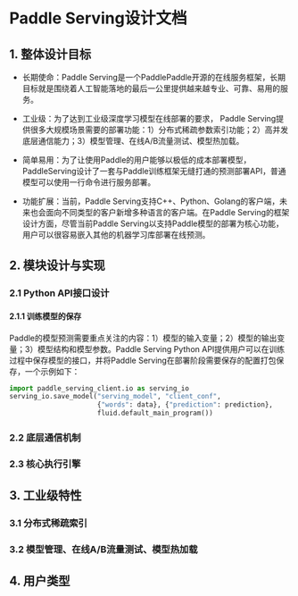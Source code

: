 # Paddle Serving设计文档

## 1. 整体设计目标

- 长期使命：Paddle Serving是一个PaddlePaddle开源的在线服务框架，长期目标就是围绕着人工智能落地的最后一公里提供越来越专业、可靠、易用的服务。

- 工业级：为了达到工业级深度学习模型在线部署的要求，
Paddle Serving提供很多大规模场景需要的部署功能：1）分布式稀疏参数索引功能；2）高并发底层通信能力；3）模型管理、在线A/B流量测试、模型热加载。

- 简单易用：为了让使用Paddle的用户能够以极低的成本部署模型，PaddleServing设计了一套与Paddle训练框架无缝打通的预测部署API，普通模型可以使用一行命令进行服务部署。

- 功能扩展：当前，Paddle Serving支持C++、Python、Golang的客户端，未来也会面向不同类型的客户新增多种语言的客户端。在Paddle Serving的框架设计方面，尽管当前Paddle Serving以支持Paddle模型的部署为核心功能，
用户可以很容易嵌入其他的机器学习库部署在线预测。

## 2. 模块设计与实现

### 2.1 Python API接口设计

#### 2.1.1 训练模型的保存
Paddle的模型预测需要重点关注的内容：1）模型的输入变量；2）模型的输出变量；3）模型结构和模型参数。Paddle Serving Python API提供用户可以在训练过程中保存模型的接口，并将Paddle Serving在部署阶段需要保存的配置打包保存，一个示例如下：
``` python
import paddle_serving_client.io as serving_io
serving_io.save_model("serving_model", "client_conf",
                      {"words": data}, {"prediction": prediction},
                      fluid.default_main_program())
```
 

### 2.2 底层通信机制

### 2.3 核心执行引擎

## 3. 工业级特性

### 3.1 分布式稀疏索引

### 3.2 模型管理、在线A/B流量测试、模型热加载

## 4. 用户类型

